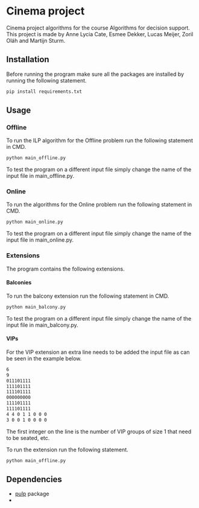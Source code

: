 # Cinema project
Cinema project algorithms for the course Algorithms for decision support. 
This project is made by Anne Lycia Cate, Esmee Dekker, Lucas Meijer, Zoril Oláh and Martijn Sturm.

## Installation
Before running the program make sure all the packages are installed by running the following statement.
```bash
pip install requirements.txt
```

## Usage 
### Offline
To run the ILP algorithm for the Offline problem run the following statement in CMD.
```bash
python main_offline.py
```
To test the program on a different input file simply change the name of the input file in main_offline.py.

### Online 
To run the algorithms for the Online problem run the following statement in CMD.
```bash
python main_online.py
```
To test the program on a different input file simply change the name of the input file in main_online.py.
### Extensions
The program contains the following extensions.

#### Balconies
To run the balcony extension run the following statement in CMD.
```bash
python main_balcony.py
```
To test the program on a different input file simply change the name of the input file in main_balcony.py.

#### VIPs
For the VIP extension an extra line needs to be added the input file as can be seen in the example below.

```bash
6
9
011101111
111101111
111101111
000000000
111101111
111101111
4 4 0 1 1 0 0 0
3 0 0 1 0 0 0 0
```
The first integer on the line is the number of VIP groups of size 1 that need to be seated, etc.

To run the extension run the following statement.
```bash
python main_offline.py
```
 
## Dependencies

* [pulp](https://github.com/coin-or/pulp) package
* 



